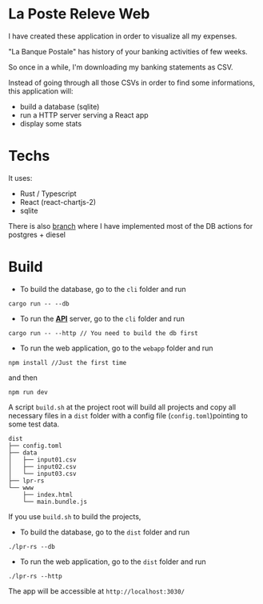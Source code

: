# La Poste Releve Web
I have created these application in order to  visualize all my expenses.

"La Banque Postale" has history of your banking activities of few weeks.

So once in a while, I'm downloading my banking statements as CSV.

Instead of going through all those CSVs in order to find some informations, this application will:
* build a database (sqlite)
* run a HTTP server serving a React app
* display some stats


# Techs
It uses:
* Rust / Typescript
* React (react-chartjs-2)
* sqlite

There is also [branch](https://github.com/ccheneson/LaPosteReleve/tree/WITH_POSTGRES) where I have implemented most of the DB actions for postgres + diesel

# Build

* To build the database, go to the `cli` folder and run

`cargo run -- --db`

* To run the <ins>**API**</ins> server, go to the `cli` folder and run

`cargo run -- --http // You need to build the db first`

* To run the web application, go to the `webapp` folder and run
  
`npm install //Just the first time` 

and then 

`npm run dev`


A script `build.sh` at the project root will build all projects and copy all necessary files in a `dist` folder with a config file (`config.toml`)pointing to some test data.

```
dist
├── config.toml
├── data
│   ├── input01.csv
│   ├── input02.csv
│   └── input03.csv
├── lpr-rs
└── www
    ├── index.html
    └── main.bundle.js
```

If you use `build.sh` to build the projects,

* To build the database, go to the `dist` folder and run

`./lpr-rs --db`

* To run the web application, go to the `dist` folder and run

`./lpr-rs --http`


The app will be accessible at `http://localhost:3030/`



